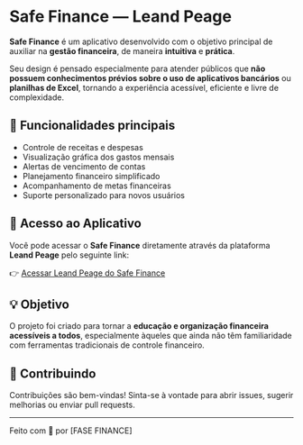 # Safe Finance — Leand Peage

**Safe Finance** é um aplicativo desenvolvido com o objetivo principal de auxiliar na **gestão financeira**, de maneira **intuitiva** e **prática**. 

Seu design é pensado especialmente para atender públicos que **não possuem conhecimentos prévios sobre o uso de aplicativos bancários** ou **planilhas de Excel**, tornando a experiência acessível, eficiente e livre de complexidade.

## 🚀 Funcionalidades principais

- Controle de receitas e despesas
- Visualização gráfica dos gastos mensais
- Alertas de vencimento de contas
- Planejamento financeiro simplificado
- Acompanhamento de metas financeiras
- Suporte personalizado para novos usuários

## 🔗 Acesso ao Aplicativo

Você pode acessar o **Safe Finance** diretamente através da plataforma **Leand Peage** pelo seguinte link:

👉 [Acessar Leand Peage do Safe Finance](https://v0-saas-leandpeage.vercel.app/)

## 💡 Objetivo

O projeto foi criado para tornar a **educação e organização financeira acessíveis a todos**, especialmente àqueles que ainda não têm familiaridade com ferramentas tradicionais de controle financeiro.

## 🤝 Contribuindo

Contribuições são bem-vindas! Sinta-se à vontade para abrir issues, sugerir melhorias ou enviar pull requests.

---

Feito com 💙 por [FASE FINANCE]
